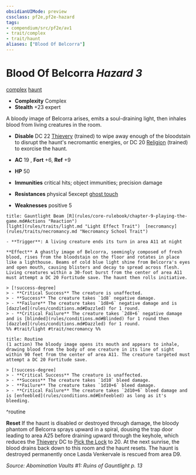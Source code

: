 ```yaml
---
obsidianUIMode: preview
cssclass: pf2e,pf2e-hazard
tags:
- compendium/src/pf2e/av1
- trait/complex
- trait/haunt
aliases: ["Blood Of Belcorra"]
---
```

# Blood Of Belcorra *Hazard 3*  
[complex](rules/traits/complex.md "Complex Hazard Trait")  [haunt](rules/traits/haunt.md "Haunt Hazard Trait")  

- **Complexity** Complex
- **Stealth** +23 expert  

A bloody image of Belcorra arises, emits a soul-draining light, then inhales blood from living creatures in the room.

- **Disable** DC 22 [Thievery](compendium/skills.md#Thievery) (trained) to wipe away enough of the bloodstain to disrupt the haunt's necromantic energies, or DC 20 [Religion](compendium/skills.md#Religion) (trained) to exorcise the haunt.  

- **AC** 19 , **Fort** +6, **Ref** +9
- **HP** 50
- **Immunities** critical hits; object immunities; precision damage
- **Resistances** physical 5except [ghost touch](compendium/equipment/items/ghost-touch.md)
- **Weaknesses** positive 5
     
```ad-embed-ability
title: Gauntlight Beam [R](rules/core-rulebook/chapter-9-playing-the-game.md#Actions "Reaction")
[light](rules/traits/light.md "Light Effect Trait")  [necromancy](rules/traits/necromancy.md "Necromancy School Trait")  

- **Trigger**: A living creature ends its turn in area A11 at night

**Effect** A ghastly image of Belcorra, seemingly composed of fresh blood, rises from the bloodstain on the floor and rotates in place like a lighthouse. Beams of cold blue light shine from Belcorra's eyes and open mouth, causing blisters and decay to spread across flesh. Living creatures within a 30-foot burst from the center of area A11 must attempt a DC 20 Fortitude save. The haunt then rolls initiative.

> [!success-degree] 
> - **Critical Success** The creature is unaffected.
> - **Success** The creature takes `1d8` negative damage.
> - **Failure** The creature takes `1d8+6` negative damage and is [dazzled](rules/conditions.md#Dazzled) for 1 round.
> - **Critical Failure** The creature takes `2d8+6` negative damage and is [blinded](rules/conditions.md#Blinded) for 1 round then [dazzled](rules/conditions.md#Dazzled) for 1 round.  
%% #trait/light #trait/necromancy %%
```

```ad-pf2-summary
title: Routine
(1 action) The bloody image opens its mouth and appears to inhale, drawing blood from the body of one creature in its line of sight within 90 feet from the center of area A11. The creature targeted must attempt a DC 20 Fortitude save.

> [!success-degree] 
> - **Critical Success** The creature is unaffected.
> - **Success** The creature takes `1d10` bleed damage.
> - **Failure** The creature takes `1d10+6` bleed damage.
> - **Critical Failure** The creature takes `2d10+6` bleed damage and is [enfeebled](rules/conditions.md#Enfeebled) as long as it's bleeding.
```
^routine

**Reset** If the haunt is disabled or destroyed through damage, the bloody phantom of Belcorra sprays upward in a spiral, dousing the trap door leading to area A25 before draining upward through the keyhole, which reduces the [Thievery](compendium/skills.md#Thievery) DC to [Pick the Lock](rules/actions/pick-a-lock.md) to 20. At the next sunrise, the blood drains back down to this room and the haunt resets. The haunt is destroyed permanently once Lasda Venkervale is rescued from area D9.  

*Source: Abomination Vaults #1: Ruins of Gauntlight p. 13*